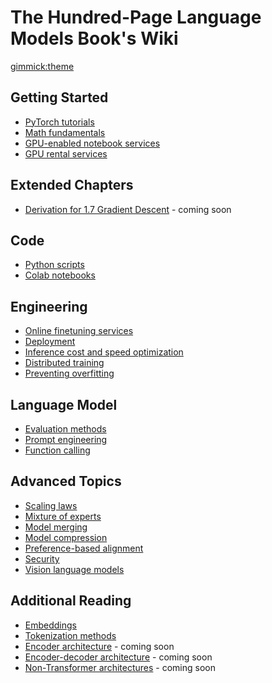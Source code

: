 # The Hundred-Page Language Models Book's Wiki

[gimmick:theme](spacelab)

## Getting Started

- [PyTorch tutorials](PyTorch.md)
- [Math fundamentals](math.md)
- [GPU-enabled notebook services](notebook-services.md)
- [GPU rental services](GPU-rental.md)

## Extended Chapters

* [Derivation for 1.7 Gradient Descent](http://www.google.com) - coming soon

## Code

* [Python scripts](scripts.md)
* [Colab notebooks](colabs.md)

## Engineering

* [Online finetuning services](online-finetuning.md)
* [Deployment](deployment.md)
* [Inference cost and speed optimization](inference.md)
* [Distributed training](distributed.md)
* [Preventing overfitting](overfitting.md)

## Language Model

* [Evaluation methods](evaluation.md)
* [Prompt engineering](prompting.md)
* [Function calling](function-calling.md)

## Advanced Topics

* [Scaling laws](scaling.md)
* [Mixture of experts](MoE.md)
* [Model merging](merging.md)
* [Model compression](compression.md)
* [Preference-based alignment](alignment.md)
* [Security](security.md)
* [Vision language models](VLM.md)

## Additional Reading

* [Embeddings](embeddings.md)
* [Tokenization methods](tokenization.md)
* [Encoder architecture](encoder.md) - coming soon
* [Encoder-decoder architecture](encoder-decoder.md) - coming soon
* [Non-Transformer architectures](non-transformer.md) - coming soon

